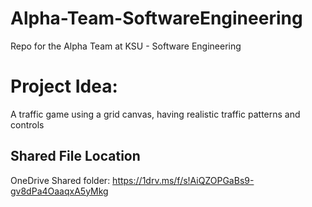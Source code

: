 # Alpha-Team-SoftwareEngineering
Repo for the Alpha Team at KSU - Software Engineering

# Project Idea:
A traffic game using a grid canvas, having realistic traffic patterns and controls


## Shared File Location
OneDrive Shared folder: https://1drv.ms/f/s!AiQZOPGaBs9-gv8dPa4OaaqxA5yMkg
